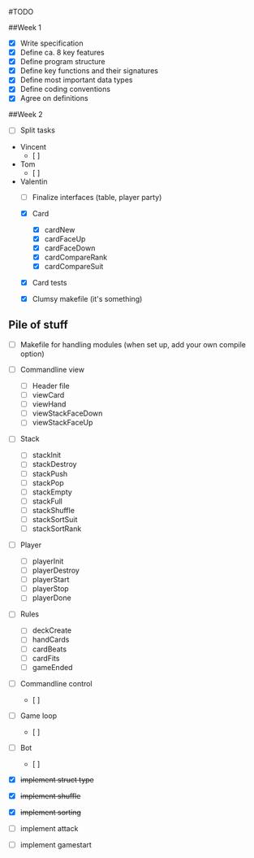 #TODO

##Week 1
- [x] Write specification
- [x] Define ca. 8 key features
- [x] Define program structure
- [x] Define key functions and their signatures
- [x] Define most important data types
- [x] Define coding conventions
- [x] Agree on definitions

##Week 2
- [ ] Split tasks
- Vincent
	- [ ] 
- Tom
	- [ ]
- Valentin
	- [ ] Finalize interfaces (table, player party)
	- [x] Card
		- [x] cardNew
		- [x] cardFaceUp
		- [x] cardFaceDown
		- [x] cardCompareRank
		- [x] cardCompareSuit
	- [x] Card tests
	- [x] Clumsy makefile (it's something)


## Pile of stuff
- [ ] Makefile for handling modules (when set up, add your own compile option)
- [ ] Commandline view
	- [ ] Header file
	- [ ] viewCard
	- [ ] viewHand
	- [ ] viewStackFaceDown
	- [ ] viewStackFaceUp
- [ ] Stack
	- [ ] stackInit
	- [ ] stackDestroy
	- [ ] stackPush
	- [ ] stackPop
	- [ ] stackEmpty
	- [ ] stackFull
	- [ ] stackShuffle
	- [ ] stackSortSuit
	- [ ] stackSortRank
- [ ] Player
	- [ ] playerInit
	- [ ] playerDestroy
	- [ ] playerStart
	- [ ] playerStop
	- [ ] playerDone
- [ ] Rules
	- [ ] deckCreate
	- [ ] handCards
	- [ ] cardBeats
	- [ ] cardFits
	- [ ] gameEnded
- [ ] Commandline control
	- [ ]
- [ ] Game loop
	- [ ]
- [ ] Bot
	- [ ]
 

- [x] ~~implement struct type~~
- [x] ~~implement shuffle~~
- [x] ~~implement sorting~~
- [ ] implement attack
- [ ] implement gamestart 
